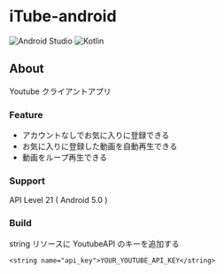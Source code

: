 # iTube-android

![Android Studio](https://img.shields.io/badge/Android%20Studio-3.6%20Canary09-green.svg)
![Kotlin](https://img.shields.io/badge/kotlin-1.3.50-yellow.svg)

## About  
Youtube クライアントアプリ  

### Feature  
* アカウントなしでお気に入りに登録できる  
* お気に入りに登録した動画を自動再生できる  
* 動画をループ再生できる  

### Support  
API Level 21 ( Android 5.0 )

### Build  
string リソースに YoutubeAPI のキーを追加する  

```
<string name="api_key">YOUR_YOUTUBE_API_KEY</string>
```
